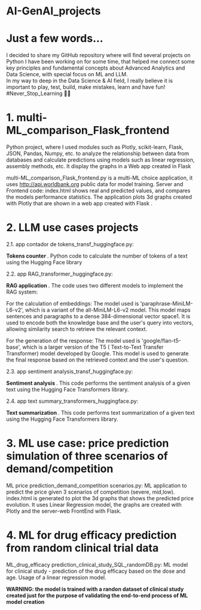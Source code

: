 # AI-GenAI_projects

# Just a few words... 
I decided to share my GitHub repository where will find several projects on Python I have been working on for some time, that helped me connect some key principles and fundamental concepts about Advanced Analytics and Data Science, with special focus on ML and LLM.  
In my way to deep in the Data Science & AI field, I really believe it is important to play, test, build, make mistakes, learn and have fun! #Never_Stop_Learning 🚀😊

# 1. multi-ML_comparison_Flask_frontend

Python project, where I used modules such as Plotly, scikit-learn, Flask, JSON, Pandas, Numpy, etc. to analyze the relationship between data from databases and calculate predictions using models such as linear regression, assembly methods, etc. It display the graphs in a Web app created in Flask

multi-ML_comparison_Flask_frontend.py is a multi-ML choice application, it uses  http://api.worldbank.org public data for model training. Server and Frontend code: index.html shows real and predicted values, and compares the models performance statistics. The application plots 3d graphs created with Plotly that are shown in a web app created with Flask .

# 2. LLM use cases projects

2.1. app contador de tokens_transf_huggingface.py:

<b> Tokens counter </b>. Python code to  calculate the number of tokens of a text using the Hugging Face library

2.2. app RAG_transformer_huggingface.py:

<b> RAG application </b> . The code uses two different models to implement the RAG system:

For the calculation of embeddings: The model used is 'paraphrase-MiniLM-L6-v2', which is a variant of the all-MiniLM-L6-v2 model. This model maps sentences and paragraphs to a dense 384-dimensional vector space1. 
It is used to encode both the knowledge base and the user's query into vectors, allowing similarity search to retrieve the relevant context.

For the generation of the response: The model used is 'google/flan-t5-base', which is a larger version of the T5 (
Text-to-Text Transfer Transformer) model developed by Google. This model is used to generate the final response based on the retrieved context and the user's question.

2.3. app sentiment analysis_transf_huggingface.py:

 <b> Sentiment analysis </b>. This code performs the sentiment analysis of a given text using the Hugging Face Transformers library. 

2.4. app text summary_transformers_huggingface.py:

 <b> Text summarization </b>. This code performs text summarization of a given text using the Hugging Face Transformers library. 

# 3. ML use case: price prediction simulation of three scenarios of demand/competition

ML price prediction_demand_competition scenarios.py: ML application to predict the price given 3 scenarios of competition (severe, mid,low). index.html is generated to plot the 3d graphs that shows the predicted price evolution.
It uses Linear Regression model, the graphs are created with Plotly and the server-web FrontEnd with Flask.

# 4. ML for drug efficacy prediction from random clinical trial data

ML_drug_efficacy prediction_clinical_study_SQL_randomDB.py: ML model for clinical study - prediction of the drug efficacy based on the dose and age. Usage of a linear regression model.

<b> WARNING: the model is trained with a randon dataset of clinical study created just for the purpose of validating the end-to-end process of ML model creation </b>
